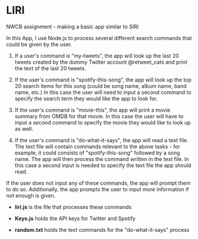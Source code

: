 # LIRI
NWCB assignment - making a basic app similar to SIRI

In this App, I use Node.js to process several different search commands that could be given by the user.

1. If a user's command is "my-tweets", the app will look up the last 20 tweets created by the dummy Twitter account @retweet_cats and print the text of the last 20 tweets.

2. If the user's command is "spotify-this-song", the app will look up the top 20 search items for this song (could be song name, album name, band name, etc.) In this case the user will need to input a second command to specify the search term they would like the app to look for.

3. If the user's command is "movie-this", the app will print a movie summary from OMDB for that movie. In this case the user will have to input a second command to specify the movie they would like to look up as well.

4. If the user's command is "do-what-it-says", the app will read a text file. The text file will contain commands relevant to the above tasks - for example, it could consists of "spotify-this-song" followed by a song name. The app will then process the command written in the text file. In this case a second input is needed to specify the text file the app should read.

If the user does not input any of these commands, the app will prompt them to do so. Additionally, the app prompts the user to input more information if not enough is given.

* **liri.js** is the file that processes these commands

* **Keys.js** holds the API keys for Twitter and Spotify

* **random.txt** holds the text commands for the "do-what-it-says" process
